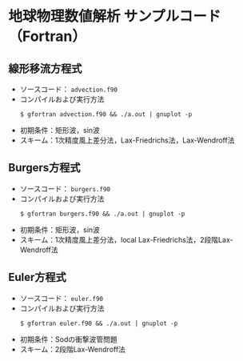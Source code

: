 # 地球物理数値解析 サンプルコード （Fortran）

## 線形移流方程式
- ソースコード： ``advection.f90``
- コンパイルおよび実行方法
	```
	$ gfortran advection.f90 && ./a.out | gnuplot -p
	```
- 初期条件：矩形波，sin波
- スキーム：1次精度風上差分法，Lax-Friedrichs法，Lax-Wendroff法

## Burgers方程式
- ソースコード： ``burgers.f90``
- コンパイルおよび実行方法
	```
	$ gfortran burgers.f90 && ./a.out | gnuplot -p
	```
- 初期条件：矩形波，sin波
- スキーム：1次精度風上差分法，local Lax-Friedrichs法，2段階Lax-Wendroff法

## Euler方程式
- ソースコード： ``euler.f90``
- コンパイルおよび実行方法
	```
	$ gfortran euler.f90 && ./a.out | gnuplot -p
	```
- 初期条件：Sodの衝撃波管問題
- スキーム：2段階Lax-Wendroff法
